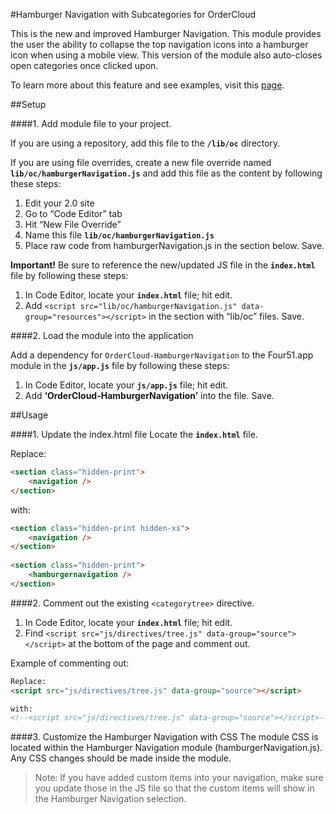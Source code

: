 #Hamburger Navigation with Subcategories for OrderCloud 

This is the new and improved Hamburger Navigation. This module provides the user the ability to collapse the top navigation icons into a hamburger icon when using a mobile view. This version of the module also auto-closes open categories once clicked upon. 

To learn more about this feature and see examples, visit this [page](https://volition.four51ordercloud.com/store/product/HamburgerNavigationSubcategories).

##Setup

####1. Add module file to your project.

If you are using a repository, add this file to the **`/lib/oc`** directory.

If you are using file overrides, create a new file override named **`lib/oc/hamburgerNavigation.js`** and add this file as the content by following these steps:

1. Edit your 2.0 site
2. Go to “Code Editor” tab
3. Hit “New File Override”
4. Name this file **`lib/oc/hamburgerNavigation.js`**
5. Place raw code from hamburgerNavigation.js in the section below. Save.

**Important!** Be sure to reference the new/updated JS file in the **`index.html`** file by following these steps:

1. In Code Editor, locate your **`index.html`** file; hit edit.
2. Add `<script src="lib/oc/hamburgerNavigation.js" data-group="resources"></script>` in the section with “lib/oc” files. Save.

####2. Load the module into the application

Add a dependency for `OrderCloud-HamburgerNavigation` to the Four51.app module in the **`js/app.js`** file by following these steps:

1. In Code Editor, locate your **`js/app.js`** file; hit edit.
2. Add **‘OrderCloud-HamburgerNavigation’** into the file. Save.

##Usage

####1. Update the index.html file
Locate the **`index.html`** file.

Replace: 
```html
<section class="hidden-print">
	<navigation />
</section>
```
with: 
```html
<section class="hidden-print hidden-xs">
	<navigation />
</section>
        
<section class="hidden-print">
	<hamburgernavigation />
</section>
```

####2. Comment out the existing `<categorytree>` directive.
1. In Code Editor, locate your **`index.html`** file; hit edit.
2. Find `<script src="js/directives/tree.js" data-group="source"></script>` at the bottom of the page and comment out. 

Example of commenting out: 

```html
Replace:
<script src="js/directives/tree.js" data-group="source"></script>

with: 
<!--<script src="js/directives/tree.js" data-group="source"></script>-->
```


####3. Customize the Hamburger Navigation with CSS
The module CSS is located within the Hamburger Navigation module (hamburgerNavigation.js).  Any CSS changes should be made inside the module. 

>Note: If you have added custom items into your navigation, make sure you update those in the JS file so that the custom items will show in the Hamburger Navigation selection. 
